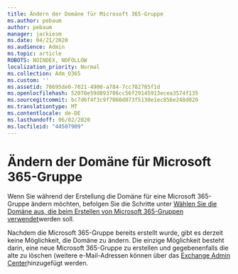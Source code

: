 ```yaml
---
title: Ändern der Domäne für Microsoft 365-Gruppe
ms.author: pebaum
author: pebaum
manager: jackiesm
ms.date: 04/21/2020
ms.audience: Admin
ms.topic: article
ROBOTS: NOINDEX, NOFOLLOW
localization_priority: Normal
ms.collection: Adm_O365
ms.custom: ''
ms.assetid: 78695de0-7021-4900-a784-7cc782785f1d
ms.openlocfilehash: 52078e59d893706cc56f29145913ecea3574f135
ms.sourcegitcommit: bc7d6f4f3c9f7060d073f5130e1ec856e248d020
ms.translationtype: MT
ms.contentlocale: de-DE
ms.lasthandoff: 06/02/2020
ms.locfileid: "44507909"
---
```

# <a name="change-the-domain-for-microsoft-365-group"></a>Ändern der Domäne für Microsoft 365-Gruppe

Wenn Sie während der Erstellung die Domäne für eine Microsoft 365-Gruppe ändern möchten, befolgen Sie die Schritte unter [Wählen Sie die Domäne aus, die beim Erstellen von Microsoft 365-Gruppen verwendet](https://docs.microsoft.com/microsoft-365/admin/create-groups/choose-domain-to-create-groups)werden soll.

Nachdem die Microsoft 365-Gruppe bereits erstellt wurde, gibt es derzeit keine Möglichkeit, die Domäne zu ändern. Die einzige Möglichkeit besteht darin, eine neue Microsoft 365-Gruppe zu erstellen und gegebenenfalls die alte zu löschen (weitere e-Mail-Adressen können über das [Exchange Admin Center](https://outlook.office365.com/ecp)hinzugefügt werden.